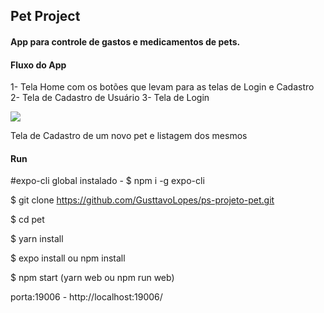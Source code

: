 ## Pet Project

#### App para controle de gastos e medicamentos de pets.


#### Fluxo do App

1- Tela Home com os botões que levam para as telas de Login e Cadastro
2- Tela de Cadastro de Usuário
3- Tela de Login

<img src="https://user-images.githubusercontent.com/50894850/175793713-45280c72-c184-4478-b1e2-37479f91767a.png">

Tela de Cadastro de um novo pet e listagem dos mesmos



#### Run

#expo-cli global instalado - $ npm i -g expo-cli

$ git clone https://github.com/GusttavoLopes/ps-projeto-pet.git

$ cd pet

$ yarn install

$ expo install ou npm install

$ npm start (yarn web ou npm run web)

porta:19006 - http://localhost:19006/
